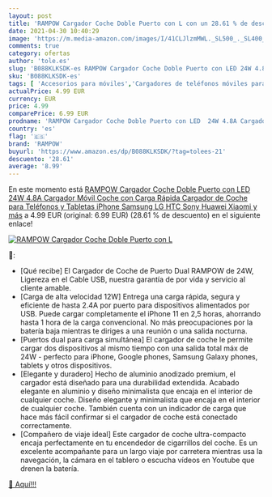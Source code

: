 ```yaml
---
layout: post
title: 'RAMPOW Cargador Coche Doble Puerto con L con un 28.61 % de descuento'
date: 2021-04-30 10:40:29
image: 'https://m.media-amazon.com/images/I/41CLJlzmMWL._SL500_._SL400_.jpg'
comments: true
category: ofertas
author: 'tole.es'
slug: 'B088KLKSDK-es RAMPOW Cargador Coche Doble Puerto con LED 24W 4.8A...'
sku: 'B088KLKSDK-es'
tags: [ 'Accesorios para móviles','Cargadores de teléfonos móviles para coches','Cargadores para móviles','Comunicación móvil y accesorios','Electrónica','iphone','rampow', ]
actualPrice: 4.99 EUR
currency: EUR
price: 4.99
comparePrice: 6.99 EUR
prodname: 'RAMPOW Cargador Coche Doble Puerto con LED  24W 4.8A Cargador Móvil Coche con Carga Rápida  Cargador de Coche para Teléfonos y Tabletas  iPhone  Samsung  LG  HTC  Sony  Huawei  Xiaomi y más'
country: 'es'
flag: '🇪🇸'
brand: 'RAMPOW'
buyurl: 'https://www.amazon.es/dp/B088KLKSDK/?tag=tolees-21'
descuento: '28.61'
average: '8.99'
---
```


En este momento está [RAMPOW Cargador Coche Doble Puerto con LED  24W 4.8A Cargador Móvil Coche con Carga Rápida  Cargador de Coche para Teléfonos y Tabletas  iPhone  Samsung  LG  HTC  Sony  Huawei  Xiaomi y más](https://www.amazon.es/dp/B088KLKSDK/?tag=tolees-21) a 4.99 EUR (original: 6.99 EUR) (28.61 %  de descuento) en el siguiente enlace!

[![RAMPOW Cargador Coche Doble Puerto con L](https://m.media-amazon.com/images/I/41CLJlzmMWL._SL500_._SL400_.jpg)](https://www.amazon.es/dp/B088KLKSDK/?tag=tolees-21)

🔎:

- [Qué recibe] El Cargador de Coche de Puerto Dual RAMPOW de 24W, Ligereza en el Cable USB, nuestra garantía de por vida y servicio al cliente amable.
- [Carga de alta velocidad 12W] Entrega una carga rápida, segura y eficiente de hasta 2.4A por puerto para dispositivos alimentados por USB. Puede cargar completamente el iPhone 11 en 2,5 horas, ahorrando hasta 1 hora de la carga convencional. No más preocupaciones por la batería baja mientras te diriges a una reunión o una salida nocturna.
- [Puertos dual para carga simultánea] El cargador de coche le permite cargar dos dispositivos al mismo tiempo con una salida total máx de 24W - perfecto para iPhone, Google phones, Samsung Galaxy phones, tablets y otros dispositivos.
- [Elegante y duradero] Hecho de aluminio anodizado premium, el cargador está diseñado para una durabilidad extendida. Acabado elegante en aluminio y diseño minimalista que encaja en el interior de cualquier coche. Diseño elegante y minimalista que encaja en el interior de cualquier coche. También cuenta con un indicador de carga que hace más fácil confirmar si el cargador de coche está conectado correctamente.
- [Compañero de viaje ideal] Este cargador de coche ultra-compacto encaja perfectamente en tu encendedor de cigarrillos del coche. Es un excelente acompañante para un largo viaje por carretera mientras usa la navegación, la cámara en el tablero o escucha vídeos en Youtube que drenen la batería.

[🛒 Aquí!!!](https://www.amazon.es/dp/B088KLKSDK/?tag=tolees-21)
